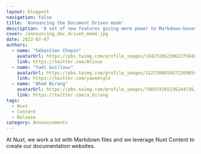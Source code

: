```yaml
---
layout: blogpost
navigation: false
title: 'Announcing the Document Driven mode'
description: 'A set of new features giving more power to Markdown-based websites: layouts, page, surround, globals and more.'
cover: /announcing_doc_driven_mode.jpg
date: 2022-07-07
authors:
  - name: "Sébastien Chopin"
    avatarUrl: https://pbs.twimg.com/profile_images/1042510623962275840/1Iw_Mvud_400x400.jpg
    link: https://twitter.com/Atinux
  - name: "Yaël Guilloux"
    avatarUrl: https://pbs.twimg.com/profile_images/1227208659572269056/Yo6GUjZw_400x400.jpg
    link: https://twitter.com/yaeeelglx
  - name: "Ahad Birang"
    avatarUrl: https://pbs.twimg.com/profile_images/780374165136244736/x5HfdWA1_400x400.jpg
    link: https://twitter.com/a_birang
tags:
  - Nuxt
  - Content
  - Release
category: Announcements
---
```


At Nuxt, we work a lot with Markdown files and we leverage Nuxt Content to create our documentation websites.
